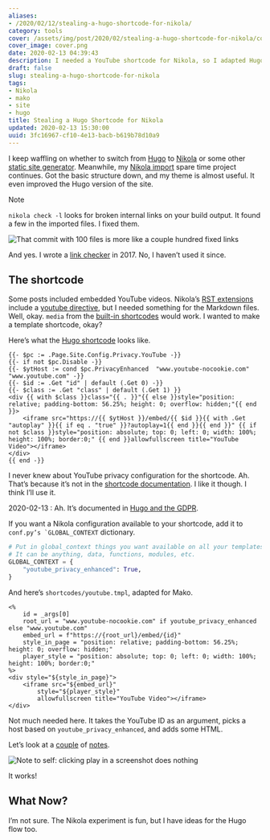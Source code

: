 ```yaml
---
aliases:
- /2020/02/12/stealing-a-hugo-shortcode-for-nikola/
category: tools
cover: /assets/img/post/2020/02/stealing-a-hugo-shortcode-for-nikola/cover.png
cover_image: cover.png
date: 2020-02-13 04:39:43
description: I needed a YouTube shortcode for Nikola, so I adapted Hugo's.
draft: false
slug: stealing-a-hugo-shortcode-for-nikola
tags:
- Nikola
- mako
- site
- hugo
title: Stealing a Hugo Shortcode for Nikola
updated: 2020-02-13 15:30:00
uuid: 3fc16967-cf10-4e13-bacb-b619b78d10a9
---
```


I keep waffling on whether to switch from [Hugo](https://gohugo.io) to
[Nikola](https://getnikola.com) or some other [static site
generator](https://www.staticgen.com/). Meanwhile, my [Nikola
import](/tags/nikola) spare time project continues. Got the basic
structure down, and my theme is almost useful. It even improved the Hugo
version of the site.

<aside class="admonition note">
    <p class="admonition-title">Note</p>

`nikola check -l` looks for broken internal links on your build output.
It found a few in the imported files. I fixed them.

![That commit with 100 files is more like a couple hundred fixed
links](git-commit.png)

And yes. I wrote a [link
checker](/post/2017/04/making-a-mojo-link-checker/) in 2017. No, I
haven’t used it since.

</aside>

## The shortcode

Some posts included embedded YouTube videos. Nikola’s [RST
extensions](https://getnikola.com/handbook.html#restructuredtext-extensions)
include a [youtube
directive](https://getnikola.com/handbook.html#youtube), but I needed
something for the Markdown files. Well, okay. `media` from the [built-in
shortcodes](https://getnikola.com/handbook.html#built-in-shortcodes)
would work. I wanted to make a template shortcode, okay?

Here’s what the [Hugo
shortcode](https://github.com/gohugoio/hugo/blob/00297085db48cbb7949c9867012f6df38817fc29/tpl/tplimpl/embedded/templates/shortcodes/youtube.html)
looks like.

```
{{- $pc := .Page.Site.Config.Privacy.YouTube -}}
{{- if not $pc.Disable -}}
{{- $ytHost := cond $pc.PrivacyEnhanced  "www.youtube-nocookie.com" "www.youtube.com" -}}
{{- $id := .Get "id" | default (.Get 0) -}}
{{- $class := .Get "class" | default (.Get 1) }}
<div {{ with $class }}class="{{ . }}"{{ else }}style="position: relative; padding-bottom: 56.25%; height: 0; overflow: hidden;"{{ end }}>
    <iframe src="https://{{ $ytHost }}/embed/{{ $id }}{{ with .Get "autoplay" }}{{ if eq . "true" }}?autoplay=1{{ end }}{{ end }}" {{ if not $class }}style="position: absolute; top: 0; left: 0; width: 100%; height: 100%; border:0;" {{ end }}allowfullscreen title="YouTube Video"></iframe>
</div>
{{ end -}}
```

I never knew about YouTube privacy configuration for the shortcode. Ah.
That’s because it’s not in the [shortcode
documentation](https://gohugo.io/content-management/shortcodes/#youtube).
I like it though. I think I’ll use it.

<aside class="admonition">

2020-02-13
: Ah. It’s documented in [Hugo and the
  GDPR](https://gohugo.io/about/hugo-and-gdpr/).

</aside>

If you want a Nikola configuration available to your shortcode, add it
to ``conf.py’s `GLOBAL_CONTEXT`` dictionary.

``` python
# Put in global_context things you want available on all your templates.
# It can be anything, data, functions, modules, etc.
GLOBAL_CONTEXT = {
    "youtube_privacy_enhanced": True,
}
```

And here’s `shortcodes/youtube.tmpl`, adapted for Mako.

```
<%
    id = _args[0]
    root_url = "www.youtube-nocookie.com" if youtube_privacy_enhanced else "www.youtube.com"
    embed_url = f"https://{root_url}/embed/{id}"
    style_in_page = "position: relative; padding-bottom: 56.25%; height: 0; overflow: hidden;"
    player_style = "position: absolute; top: 0; left: 0; width: 100%; height: 100%; border:0;"
%>
<div style="${style_in_page}">
    <iframe src="${embed_url}"
        style="${player_style}"
        allowfullscreen title="YouTube Video"></iframe>
</div>
```

Not much needed here. It takes the YouTube ID as an argument, picks a
host based on `youtube_privacy_enhanced`, and adds some HTML.

Let’s look at a [couple](/note/2019/12/always-got-time-for-miyazaki/) of
[notes](/note/2019/11/art-nouveau-psychedelia-and-a-kalevala-tangent/).

![Note to self: clicking *play* in a screenshot does nothing](/assets/img/post/2020/02/stealing-a-hugo-shortcode-for-nikola/miyazaki.png)

It works!

## What Now?

I’m not sure. The Nikola experiment is fun, but I have ideas for the
Hugo flow too.